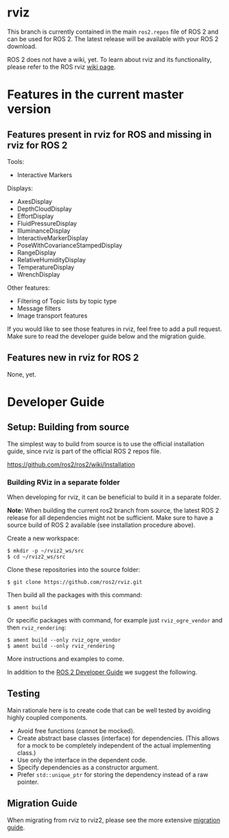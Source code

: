 # rviz

This branch is currently contained in the main `ros2.repos` file of ROS 2 and can be used for ROS 2.
The latest release will be available with your ROS 2 download.

ROS 2 does not have a wiki, yet. To learn about rviz and its functionality, please refer to the ROS rviz [wiki page](http://www.ros.org/wiki/rviz). 

# Features in the current master version

## Features present in rviz for ROS and missing in rviz for ROS 2

Tools:
- Interactive Markers

Displays:
- AxesDisplay
- DepthCloudDisplay
- EffortDisplay
- FluidPressureDisplay
- IlluminanceDisplay
- InteractiveMarkerDisplay
- PoseWithCovarianceStampedDisplay
- RangeDisplay
- RelativeHumidityDisplay
- TemperatureDisplay
- WrenchDisplay

Other features:
- Filtering of Topic lists by topic type
- Message filters
- Image transport features

If you would like to see those features in rviz, feel free to add a pull request.
Make sure to read the developer guide below and the migration guide.

## Features new in rviz for ROS 2

None, yet.

# Developer Guide

## Setup: Building from source

The simplest way to build from source is to use the official installation guide, since rviz is part of the official ROS 2 repos file.

https://github.com/ros2/ros2/wiki/Installation

### Building RViz in a separate folder

When developing for rviz, it can be beneficial to build it in a separate folder. 

**Note:** When building the current ros2 branch from source, the latest ROS 2 release for all dependencies might not be sufficient. Make sure to have a source build of ROS 2 available (see installation procedure above).

Create a new workspace:

```
$ mkdir -p ~/rviz2_ws/src
$ cd ~/rviz2_ws/src
```

Clone these repositories into the source folder:

```
$ git clone https://github.com/ros2/rviz.git
```

Then build all the packages with this command:

```
$ ament build
```

Or specific packages with command, for example just `rviz_ogre_vendor` and then `rviz_rendering`:

```
$ ament build --only rviz_ogre_vendor
$ ament build --only rviz_rendering
```

More instructions and examples to come.

In addition to the [ROS 2 Developer Guide](https://github.com/ros2/ros2/wiki/Developer-Guide) we suggest the following.

## Testing

Main rationale here is to create code that can be well tested by avoiding highly coupled components.

* Avoid free functions (cannot be mocked).
* Create abstract base classes (interface) for dependencies.
  (This allows for a mock to be completely independent of the actual implementing class.)
* Use only the interface in the dependent code.
* Specify dependencies as a constructor argument.
* Prefer `std::unique_ptr` for storing the dependency instead of a raw pointer.

## Migration Guide

When migrating from rviz to rviz2, please see the more extensive [migration guide](https://github.com/ros2/rviz/migration_guide.md).

